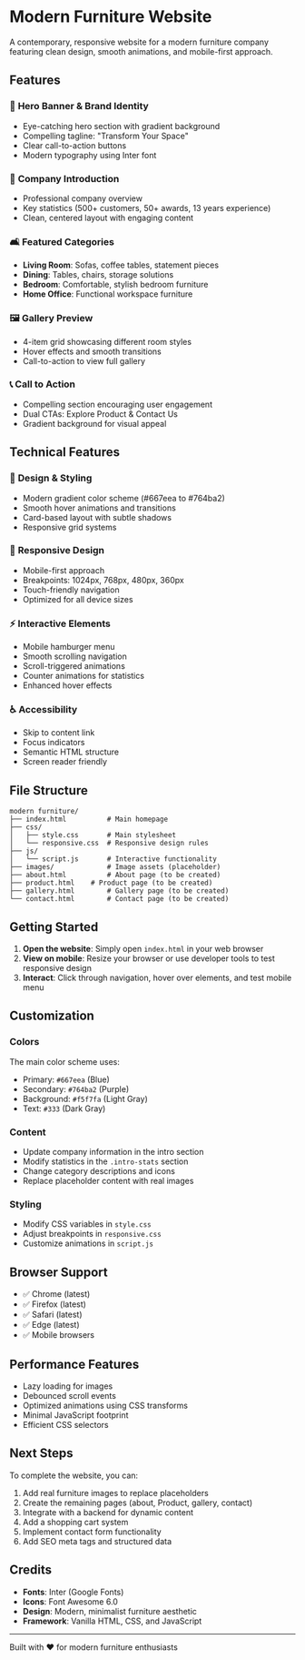# Modern Furniture Website

A contemporary, responsive website for a modern furniture company featuring clean design, smooth animations, and mobile-first approach.

## Features

### 🎯 **Hero Banner & Brand Identity**
- Eye-catching hero section with gradient background
- Compelling tagline: "Transform Your Space"
- Clear call-to-action buttons
- Modern typography using Inter font

### 🏢 **Company Introduction**
- Professional company overview
- Key statistics (500+ customers, 50+ awards, 13 years experience)
- Clean, centered layout with engaging content

### 🛋️ **Featured Categories**
- **Living Room**: Sofas, coffee tables, statement pieces
- **Dining**: Tables, chairs, storage solutions
- **Bedroom**: Comfortable, stylish bedroom furniture
- **Home Office**: Functional workspace furniture

### 🖼️ **Gallery Preview**
- 4-item grid showcasing different room styles
- Hover effects and smooth transitions
- Call-to-action to view full gallery

### 📞 **Call to Action**
- Compelling section encouraging user engagement
- Dual CTAs: Explore Product & Contact Us
- Gradient background for visual appeal

## Technical Features

### 🎨 **Design & Styling**
- Modern gradient color scheme (#667eea to #764ba2)
- Smooth hover animations and transitions
- Card-based layout with subtle shadows
- Responsive grid systems

### 📱 **Responsive Design**
- Mobile-first approach
- Breakpoints: 1024px, 768px, 480px, 360px
- Touch-friendly navigation
- Optimized for all device sizes

### ⚡ **Interactive Elements**
- Mobile hamburger menu
- Smooth scrolling navigation
- Scroll-triggered animations
- Counter animations for statistics
- Enhanced hover effects

### ♿ **Accessibility**
- Skip to content link
- Focus indicators
- Semantic HTML structure
- Screen reader friendly

## File Structure

```
modern furniture/
├── index.html          # Main homepage
├── css/
│   ├── style.css       # Main stylesheet
│   └── responsive.css  # Responsive design rules
├── js/
│   └── script.js       # Interactive functionality
├── images/             # Image assets (placeholder)
├── about.html          # About page (to be created)
├── product.html    # Product page (to be created)
├── gallery.html        # Gallery page (to be created)
└── contact.html        # Contact page (to be created)
```

## Getting Started

1. **Open the website**: Simply open `index.html` in your web browser
2. **View on mobile**: Resize your browser or use developer tools to test responsive design
3. **Interact**: Click through navigation, hover over elements, and test mobile menu

## Customization

### Colors
The main color scheme uses:
- Primary: `#667eea` (Blue)
- Secondary: `#764ba2` (Purple)
- Background: `#f5f7fa` (Light Gray)
- Text: `#333` (Dark Gray)

### Content
- Update company information in the intro section
- Modify statistics in the `.intro-stats` section
- Change category descriptions and icons
- Replace placeholder content with real images

### Styling
- Modify CSS variables in `style.css`
- Adjust breakpoints in `responsive.css`
- Customize animations in `script.js`

## Browser Support

- ✅ Chrome (latest)
- ✅ Firefox (latest)
- ✅ Safari (latest)
- ✅ Edge (latest)
- ✅ Mobile browsers

## Performance Features

- Lazy loading for images
- Debounced scroll events
- Optimized animations using CSS transforms
- Minimal JavaScript footprint
- Efficient CSS selectors

## Next Steps

To complete the website, you can:
1. Add real furniture images to replace placeholders
2. Create the remaining pages (about, Product, gallery, contact)
3. Integrate with a backend for dynamic content
4. Add a shopping cart system
5. Implement contact form functionality
6. Add SEO meta tags and structured data

## Credits

- **Fonts**: Inter (Google Fonts)
- **Icons**: Font Awesome 6.0
- **Design**: Modern, minimalist furniture aesthetic
- **Framework**: Vanilla HTML, CSS, and JavaScript

---

Built with ❤️ for modern furniture enthusiasts
